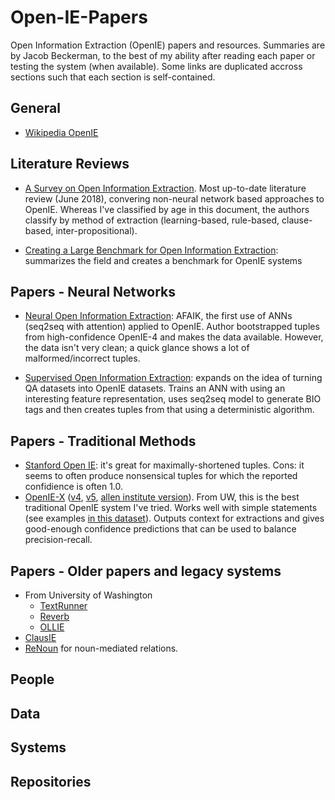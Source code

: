# Open-IE-Papers

Open Information Extraction (OpenIE) papers and resources. Summaries are by Jacob Beckerman, to the best of my ability after reading each paper or testing the system (when available). Some links are duplicated accross sections such that each section is self-contained.

## General

* [Wikipedia OpenIE](https://en.wikipedia.org/wiki/Open_information_extraction)

## Literature Reviews

* [A Survey on Open Information Extraction](https://arxiv.org/abs/1806.05599). Most up-to-date literature review (June 2018), convering non-neural network based approaches to OpenIE. Whereas I've classified by age in this document, the authors classify by method of extraction (learning-based, rule-based, clause-based, inter-propositional).

* [Creating a Large Benchmark for Open Information Extraction](http://www.aclweb.org/anthology/D16-1252): summarizes the field and creates a benchmark for OpenIE systems

## Papers - Neural Networks

* [Neural Open Information Extraction](https://arxiv.org/pdf/1805.04270.pdf): AFAIK, the first use of ANNs (seq2seq with attention) applied to OpenIE. Author bootstrapped tuples from high-confidence OpenIE-4 and makes the data available. However, the data isn't very clean; a quick glance shows a lot of malformed/incorrect tuples.

* [Supervised Open Information Extraction](http://aclweb.org/anthology/N18-1081): expands on the idea of turning QA datasets into OpenIE datasets. Trains an ANN with using an interesting feature representation, uses seq2seq model to generate BIO tags and then creates tuples from that using a deterministic algorithm.

## Papers - Traditional Methods

* [Stanford Open IE](https://nlp.stanford.edu/software/openie.html): it's great for maximally-shortened tuples. Cons: it seems to often produce nonsensical tuples for which the reported confidience is often 1.0.
* [OpenIE-X](https://knowitall.github.io/openie/) ([v4](https://github.com/knowitall/openie), [v5](https://github.com/dair-iitd/OpenIE-standalone), [allen institute version](https://github.com/allenai/openie-standalone)). From UW, this is the best traditional OpenIE system I've tried. Works well with simple statements (see examples [in this dataset](http://data.allenai.org/tuple-ie/)). Outputs context for extractions and gives good-enough confidence predictions that can be used to balance precision-recall. 

## Papers - Older papers and legacy systems 

* From University of Washington
  * [TextRunner](http://turing.cs.washington.edu/papers/ijcai07.pdf)
  * [Reverb](http://reverb.cs.washington.edu/)
  * [OLLIE](https://knowitall.github.io/ollie/)
* [ClausIE](https://www.mpi-inf.mpg.de/departments/databases-and-information-systems/software/clausie/)
* [ReNoun](http://www.aclweb.org/anthology/D14-1038) for noun-mediated relations.

## People

## Data

## Systems

## Repositories
